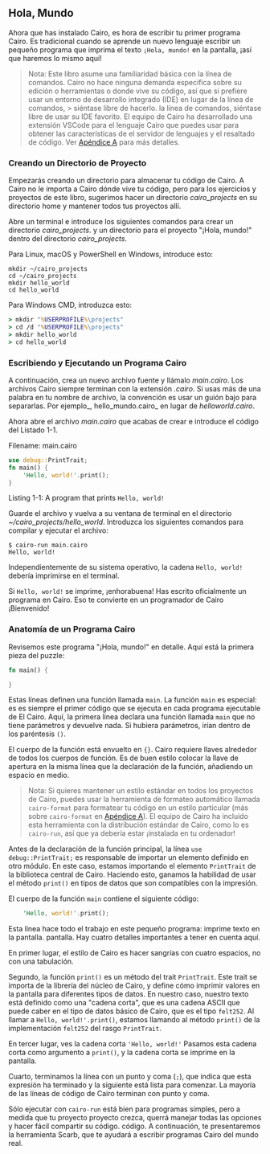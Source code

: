 ## Hola, Mundo

Ahora que has instalado Cairo, es hora de escribir tu primer programa Cairo.
Es tradicional cuando se aprende un nuevo lenguaje escribir un pequeño programa que
imprima el texto `¡Hola, mundo!` en la pantalla, ¡así que haremos lo mismo aquí!

> Nota: Este libro asume una familiaridad básica con la línea de comandos. Cairo no hace
> ninguna demanda específica sobre su edición o herramientas o donde vive su código, así que
> si prefiere usar un entorno de desarrollo integrado (IDE) en lugar de la línea de comandos, > siéntase libre de hacerlo.
> la línea de comandos, siéntase libre de usar su IDE favorito. El equipo de Cairo ha desarrollado
> una extensión VSCode para el lenguaje Cairo que puedes usar para obtener las características de
> el servidor de lenguajes y el resaltado de código. Ver [Apéndice A][devtools]<!-- ignore -->
> para más detalles.

### Creando un Directorio de Proyecto

Empezarás creando un directorio para almacenar tu código de Cairo. A Cairo no le importa
a Cairo dónde vive tu código, pero para los ejercicios y proyectos de este libro,
sugerimos hacer un directorio _cairo_projects_ en su directorio home y mantener todos
tus proyectos allí.

Abre un terminal e introduce los siguientes comandos para crear un directorio _cairo_projects_.
y un directorio para el proyecto "¡Hola, mundo!" dentro del directorio _cairo_projects_.

Para Linux, macOS y PowerShell en Windows, introduce esto:

```console
mkdir ~/cairo_projects
cd ~/cairo_projects
mkdir hello_world
cd hello_world
```

Para Windows CMD, introduzca esto:

```cmd
> mkdir "%USERPROFILE%\projects"
> cd /d "%USERPROFILE%\projects"
> mkdir hello_world
> cd hello_world
```

### Escribiendo y Ejecutando un Programa Cairo

A continuación, crea un nuevo archivo fuente y llámalo _main.cairo_. Los archivos Cairo siempre terminan con la extensión _.cairo_. Si usas más de una palabra en tu nombre de archivo, la convención es usar un guión bajo para separarlas. Por ejemplo_, hello_mundo.cairo_ en lugar de _helloworld.cairo_.

Ahora abre el archivo _main.cairo_ que acabas de crear e introduce el código del Listado 1-1.

<span class="filename">Filename: main.cairo</span>

```rust
use debug::PrintTrait;
fn main() {
    'Hello, world!'.print();
}
```

<span class="caption">Listing 1-1: A program that prints `Hello, world!`</span>

Guarde el archivo y vuelva a su ventana de terminal en el directorio
_~/cairo_projects/hello_world_. Introduzca los siguientes comandos
para compilar y ejecutar el archivo:

```console
$ cairo-run main.cairo
Hello, world!
```

Independientemente de su sistema operativo, la cadena `Hello, world!` debería imprimirse en el terminal.

Si `Hello, world!` se imprime, ¡enhorabuena! Has escrito oficialmente un programa en Cairo. Eso te convierte en un programador de Cairo ¡Bienvenido!

### Anatomía de un Programa Cairo

Revisemos este programa "¡Hola, mundo!" en detalle. Aquí está la primera pieza del puzzle:

```rust
fn main() {

}
```
Estas líneas definen una función llamada `main`. La función `main` es especial: es
es siempre el primer código que se ejecuta en cada programa ejecutable de El Cairo. Aquí, la
primera línea declara una función llamada `main` que no tiene parámetros y devuelve
nada. Si hubiera parámetros, irían dentro de los paréntesis `()`.

El cuerpo de la función está envuelto en `{}`. Cairo requiere llaves alrededor de todos los
cuerpos de función. Es de buen estilo colocar la llave de apertura en la misma línea que la declaración de la función, añadiendo un espacio en medio.

> Nota: Si quieres mantener un estilo estándar en todos los proyectos de Cairo, puedes
> usar la herramienta de formateo automático llamada `cairo-format` para formatear tu código 
> en un estilo particular (más sobre `cairo-format` en
> [Apéndice A][devtools]<!-- ignore -->). El equipo de Cairo ha incluido esta herramienta
> con la distribución estándar de Cairo, como lo es `cairo-run`, así que ya debería estar
> ¡instalada en tu ordenador!

Antes de la declaración de la función principal, la línea `use debug::PrintTrait;` es responsable de importar un elemento definido en otro módulo. En este caso, estamos importando el elemento `PrintTrait` de la biblioteca central de Cairo. Haciendo esto, ganamos la habilidad de usar el método `print()` en tipos de datos que son compatibles con la impresión.

El cuerpo de la función `main` contiene el siguiente código:

```rust
    'Hello, world!'.print();
```

Esta línea hace todo el trabajo en este pequeño programa: imprime texto en la pantalla.
pantalla. Hay cuatro detalles importantes a tener en cuenta aquí.

En primer lugar, el estilo de Cairo es hacer sangrías con cuatro espacios, no con una tabulación.

Segundo, la función `print()` es un método del trait `PrintTrait`. Este trait se importa de la librería del núcleo de Cairo, y define cómo imprimir valores en la pantalla para diferentes tipos de datos. En nuestro caso, nuestro texto está definido como una "cadena corta", que es una cadena ASCII que puede caber en el tipo de datos básico de Cairo, que es el tipo `felt252`. Al llamar a `Hello, world!'.print()`, estamos llamando al método `print()` de la implementación `felt252` del rasgo `PrintTrait`.

En tercer lugar, ves la cadena corta `'Hello, world!'` Pasamos esta cadena corta como argumento
a `print()`, y la cadena corta se imprime en la pantalla.

Cuarto, terminamos la línea con un punto y coma (`;`), que indica que esta
expresión ha terminado y la siguiente está lista para comenzar. La mayoría de las líneas de código de Cairo terminan con punto y coma.

Sólo ejecutar con `cairo-run` está bien para programas simples, pero a medida que tu proyecto
proyecto crezca, querrá manejar todas las opciones y hacer fácil compartir su código.
código. A continuación, te presentaremos la herramienta Scarb, que te ayudará a escribir
programas Cairo del mundo real.

[devtools]: appendix-04-useful-development-tools.md
